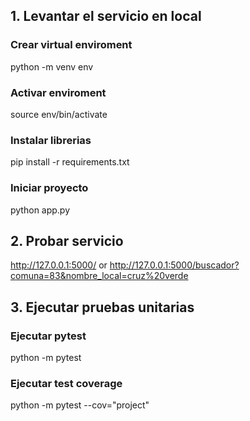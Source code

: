 ## 1. Levantar el servicio en local

### Crear virtual enviroment  
python -m venv env  

### Activar enviroment 
source env/bin/activate

### Instalar librerias  
pip install -r requirements.txt  

### Iniciar proyecto
python app.py

## 2. Probar servicio
http://127.0.0.1:5000/
or
http://127.0.0.1:5000/buscador?comuna=83&nombre_local=cruz%20verde

## 3. Ejecutar pruebas unitarias

### Ejecutar pytest
python -m pytest

### Ejecutar test coverage
python -m pytest --cov="project"